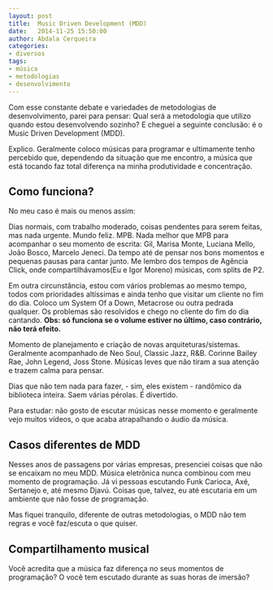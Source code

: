 ```yaml
---
layout: post
title:  Music Driven Development (MDD) 
date:   2014-11-25 15:50:00
author: Abdala Cerqueira
categories: 
- diversos
tags: 
- música
- metodologias
- desenvolvimento
---
```


Com esse constante debate e variedades de metodologias de desenvolvimento, parei para pensar: Qual será a metodologia que utilizo quando estou desenvolvendo sozinho? E cheguei a seguinte conclusão: é o Music Driven Development (MDD).

Explico. Geralmente coloco músicas para programar e ultimamente tenho percebido que, dependendo da situação que me encontro, a música que está tocando faz total diferença na minha produtividade e concentração. 

## Como funciona?

No meu caso é mais ou menos assim:

Dias normais, com trabalho moderado, coisas pendentes para serem feitas, mas nada urgente. Mundo feliz. MPB. Nada melhor que MPB para acompanhar o seu momento de escrita: Gil, Marisa Monte, Luciana Mello, João Bosco, Marcelo Jeneci. Da tempo até de pensar nos bons momentos e pequenas pausas para cantar junto. Me lembro dos tempos de Agência Click, onde compartilhávamos(Eu e Igor Moreno) músicas, com splits de P2.

Em outra circunstância, estou com vários problemas ao mesmo tempo, todos com prioridades altíssimas e ainda tenho que visitar um cliente no fim do dia. Coloco um System Of a Down, Metacrose ou outra pedrada qualquer. Os problemas são resolvidos e chego no cliente do fim do dia cantando. **Obs: só funciona se o volume estiver no último, caso contrário, não terá efeito.**

Momento de planejamento e criação de novas arquiteturas/sistemas. Geralmente acompanhado de Neo Soul, Classic Jazz, R&B. Corinne Bailey Rae, John Legend, Joss Stone. Músicas leves que não tiram a sua atenção e trazem calma para pensar.

Dias que não tem nada para fazer, - sim, eles existem - randômico da biblioteca inteira. Saem várias pérolas. É divertido.

Para estudar: não gosto de escutar músicas nesse momento e geralmente vejo muitos vídeos, o que acaba atrapalhando o áudio da música.

## Casos diferentes de MDD

Nesses anos de passagens por várias empresas, presenciei coisas que não se encaixam no meu MDD. Música eletrônica nunca combinou com meu momento de programação. Já vi pessoas escutando Funk Carioca, Axé, Sertanejo e, até mesmo Djavú. Coisas que, talvez, eu até escutaria em um ambiente que não fosse de programação.

Mas fiquei tranquilo, diferente de outras metodologias, o MDD não tem regras e você faz/escuta o que quiser.

## Compartilhamento musical

Você acredita que a música faz diferença no seus momentos de programação? O você tem escutado durante as suas horas de imersão?
